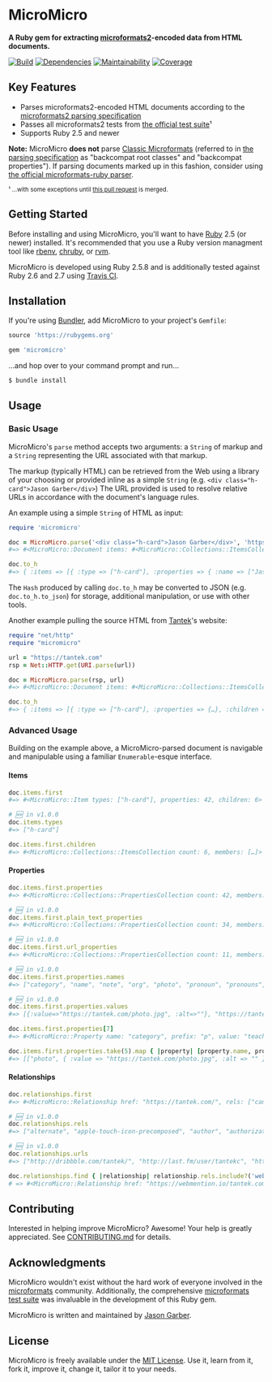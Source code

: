 # MicroMicro

**A Ruby gem for extracting [microformats2](http://microformats.org/wiki/microformats2)-encoded data from HTML documents.**

[![Build](https://img.shields.io/travis/com/jgarber623/micromicro/master.svg?style=for-the-badge)](https://travis-ci.com/jgarber623/micromicro)
[![Dependencies](https://img.shields.io/depfu/jgarber623/micromicro.svg?style=for-the-badge)](https://depfu.com/github/jgarber623/micromicro)
[![Maintainability](https://img.shields.io/codeclimate/maintainability/jgarber623/micromicro.svg?style=for-the-badge)](https://codeclimate.com/github/jgarber623/micromicro)
[![Coverage](https://img.shields.io/codeclimate/c/jgarber623/micromicro.svg?style=for-the-badge)](https://codeclimate.com/github/jgarber623/micromicro/code)

## Key Features

- Parses microformats2-encoded HTML documents according to the [microformats2 parsing specification](http://microformats.org/wiki/microformats2-parsing)
- Passes all microformats2 tests from [the official test suite](https://github.com/microformats/tests)¹
- Supports Ruby 2.5 and newer

**Note:** MicroMicro **does not** parse [Classic Microformats](http://microformats.org/wiki/Main_Page#Classic_Microformats) (referred to in [the parsing specification](http://microformats.org/wiki/microformats2-parsing#note_backward_compatibility_details) as "backcompat root classes" and "backcompat properties"). If parsing documents marked up in this fashion, consider using [the official microformats-ruby parser](https://github.com/microformats/microformats-ruby).

<small>¹ …with some exceptions until [this pull request](https://github.com/microformats/tests/pull/112) is merged.</small>

## Getting Started

Before installing and using MicroMicro, you'll want to have [Ruby](https://www.ruby-lang.org) 2.5 (or newer) installed. It's recommended that you use a Ruby version managment tool like [rbenv](https://github.com/rbenv/rbenv), [chruby](https://github.com/postmodern/chruby), or [rvm](https://github.com/rvm/rvm).

MicroMicro is developed using Ruby 2.5.8 and is additionally tested against Ruby 2.6 and 2.7 using [Travis CI](https://travis-ci.com/jgarber623/micromicro).

## Installation

If you're using [Bundler](https://bundler.io), add MicroMicro to your project's `Gemfile`:

```ruby
source 'https://rubygems.org'

gem 'micromicro'
```

…and hop over to your command prompt and run…

```sh
$ bundle install
```

## Usage

### Basic Usage

MicroMicro's `parse` method accepts two arguments: a `String` of markup and a `String` representing the URL associated with that markup.

The markup (typically HTML) can be retrieved from the Web using a library of your choosing or provided inline as a simple `String` (e.g. `<div class="h-card">Jason Garber</div>`) The URL provided is used to resolve relative URLs in accordance with the document's language rules.

An example using a simple `String` of HTML as input:

```ruby
require 'micromicro'

doc = MicroMicro.parse('<div class="h-card">Jason Garber</div>', 'https://sixtwothree.org')
#=> #<MicroMicro::Document items: #<MicroMicro::Collections::ItemsCollection count: 1, members: [#<MicroMicro::Item types: ["h-card"], properties: 1, children: 0>]>, relationships: #<MicroMicro::Collections::RelationshipsCollection count: 0, members: []>>

doc.to_h
#=> { :items => [{ :type => ["h-card"], :properties => { :name => ["Jason Garber"] } }], :rels => {}, :"rel-urls" => {} }
```

The `Hash` produced by calling `doc.to_h` may be converted to JSON (e.g. `doc.to_h.to_json`) for storage, additional manipulation, or use with other tools.

Another example pulling the source HTML from [Tantek](https://tantek.com)'s website:

```ruby
require "net/http"
require "micromicro"

url = "https://tantek.com"
rsp = Net::HTTP.get(URI.parse(url))

doc = MicroMicro.parse(rsp, url)
#=> #<MicroMicro::Document items: #<MicroMicro::Collections::ItemsCollection count: 1, members: […]>, relationships: #<MicroMicro::Collections::RelationshipsCollection count: 31, members: […]>>

doc.to_h
#=> { :items => [{ :type => ["h-card"], :properties => {…}, :children => […]}], :rels => {…}, :'rel-urls' => {…} }
```

### Advanced Usage

Building on the example above, a MicroMicro-parsed document is navigable and manipulable using a familiar `Enumerable`-esque interface.

#### Items

```ruby
doc.items.first
#=> #<MicroMicro::Item types: ["h-card"], properties: 42, children: 6>

# 🆕 in v1.0.0
doc.items.types
#=> ["h-card"]

doc.items.first.children
#=> #<MicroMicro::Collections::ItemsCollection count: 6, members: […]>
```

#### Properties

```ruby
doc.items.first.properties
#=> #<MicroMicro::Collections::PropertiesCollection count: 42, members: […]>

# 🆕 in v1.0.0
doc.items.first.plain_text_properties
#=> #<MicroMicro::Collections::PropertiesCollection count: 34, members: […]>

# 🆕 in v1.0.0
doc.items.first.url_properties
#=> #<MicroMicro::Collections::PropertiesCollection count: 11, members: […]>

# 🆕 in v1.0.0
doc.items.first.properties.names
#=> ["category", "name", "note", "org", "photo", "pronoun", "pronouns", "role", "uid", "url"]

# 🆕 in v1.0.0
doc.items.first.properties.values
#=> [{:value=>"https://tantek.com/photo.jpg", :alt=>""}, "https://tantek.com/", "Tantek Çelik", "Inventor, writer, teacher, runner, coder, more.", "Inventor", "writer", "teacher", "runner", "coder", …]

doc.items.first.properties[7]
#=> #<MicroMicro::Property name: "category", prefix: "p", value: "teacher">

doc.items.first.properties.take(5).map { |property| [property.name, property.value] }
#=> [["photo", { :value => "https://tantek.com/photo.jpg", :alt => "" }], ["url", "https://tantek.com/"], ["uid", "https://tantek.com/"], ["name", "Tantek Çelik"], ["role", "Inventor, writer, teacher, runner, coder, more."]]
```

#### Relationships

```ruby
doc.relationships.first
#=> #<MicroMicro::Relationship href: "https://tantek.com/", rels: ["canonical"]>

# 🆕 in v1.0.0
doc.relationships.rels
#=> ["alternate", "apple-touch-icon-precomposed", "author", "authorization_endpoint", "bookmark", "canonical", "hub", "icon", "me", "microsub", …]

# 🆕 in v1.0.0
doc.relationships.urls
#=> ["http://dribbble.com/tantek/", "http://last.fm/user/tantekc", "https://aperture.p3k.io/microsub/277", "https://en.wikipedia.org/wiki/User:Tantek", "https://github.com/tantek", "https://indieauth.com/auth", "https://indieauth.com/openid", "https://micro.blog/t", "https://pubsubhubbub.superfeedr.com/", "https://tantek.com/", …]

doc.relationships.find { |relationship| relationship.rels.include?('webmention') }
# => #<MicroMicro::Relationship href: "https://webmention.io/tantek.com/webmention", rels: ["webmention"]>
```

## Contributing

Interested in helping improve MicroMicro? Awesome! Your help is greatly appreciated. See [CONTRIBUTING.md](https://github.com/jgarber623/micromicro/blob/master/CONTRIBUTING.md) for details.

## Acknowledgments

MicroMicro wouldn't exist without the hard work of everyone involved in the [microformats](http://microformats.org) community. Additionally, the comprehensive [microformats test suite](https://github.com/microformats/tests) was invaluable in the development of this Ruby gem.

MicroMicro is written and maintained by [Jason Garber](https://sixtwothree.org).

## License

MicroMicro is freely available under the [MIT License](https://opensource.org/licenses/MIT). Use it, learn from it, fork it, improve it, change it, tailor it to your needs.
